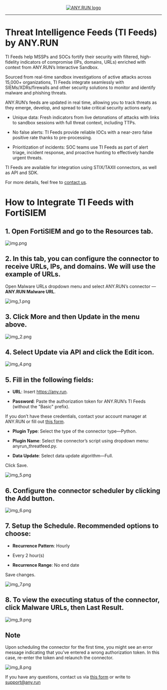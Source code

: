 <p align="center">
    <a href="#readme">
        <img alt="ANY.RUN logo" src="https://raw.githubusercontent.com/anyrun/anyrun-sdk/b3dfde1d3aa018d0a1c3b5d0fa8aaa652e80d883/static/logo.svg">
    </a>
</p>

______________________________________________________________________


# Threat Intelligence Feeds (TI Feeds) by ANY.RUN  

 

TI Feeds help MSSPs and SOCs fortify their security with filtered, high-fidelity indicators of compromise (IPs, domains, URLs) enriched with context from ANY.RUN’s Interactive Sandbox.  

 

Sourced from real-time sandbox investigations of active attacks across 15,000+
organizations, TI Feeds integrate seamlessly with SIEMs/XDRs/firewalls and other
security solutions to monitor and identify malware and phishing threats.  

 

ANY.RUN’s feeds are updated in real time, allowing you to track threats as they
emerge, develop, and spread to take critical security actions early.  

 

* Unique data: Fresh indicators from live detonations of attacks with links to sandbox sessions with full threat context, including TTPs. 

* No false alerts: TI Feeds provide reliable IOCs with a near-zero false positive rate thanks to pre-processing. 

* Prioritization of incidents: SOC teams use TI Feeds as part of alert triage, incident response, and proactive hunting to effectively handle urgent threats.  

 

TI Feeds are available for integration using STIX/TAXII connectors, as well as API and SDK.  

For more details, feel free to [contact us](https://app.any.run/contact-us/?utm_source=anyrungithub&utm_medium=documentation&utm_campaign=fortisiem&utm_content=linktocontactus).  

 

# How to Integrate TI Feeds with FortiSIEM  

 

## 1. Open FortiSIEM and go to the Resources tab. 

 

![img.png](static/img.png) 

 

## 2. In this tab, you can configure the connector to receive URLs, IPs, and domains. We will use the example of URLs. 

 

Open Malware URLs dropdown menu and select ANY.RUN’s connector — **ANY.RUN Malware URL**. 

 

![img_1.png](static/img_1.png) 

 

 

## 3. Click **More** and then **Update** in the menu above.  

 

![img_2.png](static/img_2.png) 

 

 

## 4. Select **Update via API** and click the Edit icon. 

 

![img_4.png](static/img_4.png) 

 

 

## 5. Fill in the following fields:  

* **URL**: Insert https://any.run.  

* **Password**: Paste the authorization token for ANY.RUN’s TI Feeds (without the "Basic" prefix).  

If you don’t have these credentials, contact your account manager at ANY.RUN or fill out [this form](https://any.run/demo/?utm_source=anyrungithub&utm_medium=documentation&utm_campaign=fortisiem&utm_content=linktodemo).  

* **Plugin Type**: Select the type of the connector type—Python. 

* **Plugin Name**: Select the connector’s script using dropdown menu: anyrun_threatfeed.py. 

* **Data Update**: Select data update algorithm—Full.  

 

Click Save.  

 

![img_5.png](static/img_5.png) 

 

 

## 6. Configure the connector scheduler by clicking the **Add** button.  

 

![img_6.png](static/img_6.png) 

 

 

## 7. Setup the Schedule. Recommended options to choose:  

 

* **Recurrence Pattern**: Hourly 

* Every 2 hour(s) 

* **Recurrence Range**: No end date  

 

Save changes.  

 

![img_7.png](static/img_7.png) 

 

 

## 8. To view the executing status of the connector, click **Malware URLs**, then **Last Result**. 

 

![img_9.png](static/img_9.png) 

 

 

## Note 

Upon scheduling the connector for the first time, you might see an error message
indicating that you’ve entered a wrong authorization token. In this case, re-enter the
token and relaunch the connector.  

![img_8.png](static/img_8.png) 


If you have any questions, contact us via [this form](https://app.any.run/contact-us/?utm_source=anyrungithub&utm_medium=documentation&utm_campaign=fortisiem&utm_content=linktocontactus) or write to [support@any.run](mailto:support@any.run) 
 